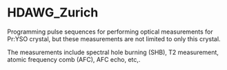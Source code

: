 # HDAWG_Zurich

Programming pulse sequences for performing optical measurements for Pr:YSO crystal, but these measurements are not limited to only this crystal. 

The measurements include spectral hole burning (SHB), T2 measurement, atomic frequency comb (AFC), AFC echo, etc,. 
